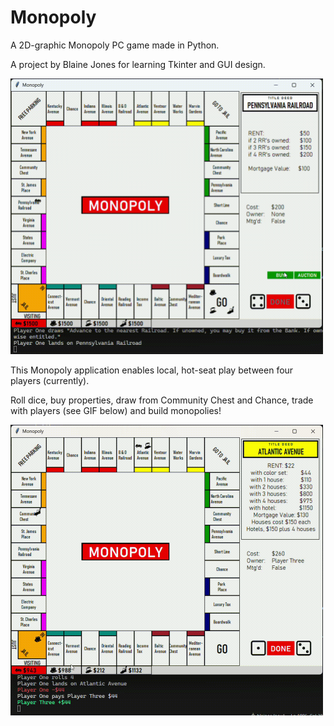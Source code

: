 # Monopoly
A 2D-graphic Monopoly PC game made in Python. 

A project by Blaine Jones for learning Tkinter and GUI design.

<img src="monopoly_gameplay.gif" alt="GIF of Monopoly gameplay" width="500"/>

This Monopoly application enables local, hot-seat play between four players (currently). 

Roll dice, buy properties, draw from Community Chest and Chance, trade with players (see GIF below) and build monopolies!

<img src="monopoly_trading.gif" alt="GIF of two Monopoly players trading properties" width="500"/>
